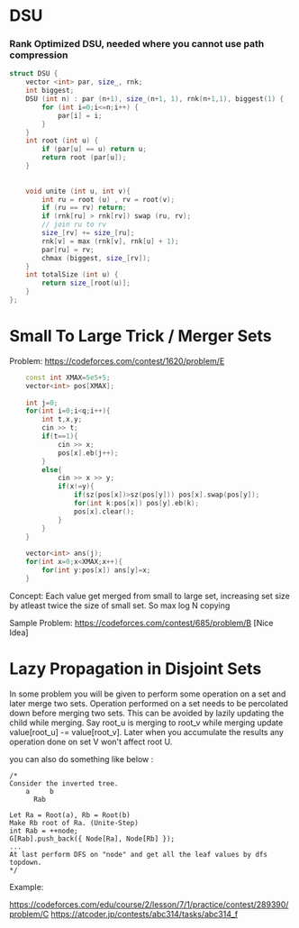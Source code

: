 # DSU
### Rank Optimized DSU, needed where you cannot use path compression 

```cpp
struct DSU {
	vector <int> par, size_, rnk;
	int biggest; 
	DSU (int n) : par (n+1), size_(n+1, 1), rnk(n+1,1), biggest(1) { 
		for (int i=0;i<=n;i++) { 
			par[i] = i;
		}			
	}
	int root (int u) {
		if (par[u] == u) return u; 
		return root (par[u]);
	}
	
 
	void unite (int u, int v){
		int ru = root (u) , rv = root(v); 
		if (ru == rv) return; 
		if (rnk[ru] > rnk[rv]) swap (ru, rv); 
		// join ru to rv 
		size_[rv] += size_[ru];
		rnk[v] = max (rnk[v], rnk[u] + 1); 
		par[ru] = rv; 
		chmax (biggest, size_[rv]); 
	}
	int totalSize (int u) {
		return size_[root(u)]; 
	} 
};
```
# Small To Large Trick / Merger Sets

Problem: https://codeforces.com/contest/1620/problem/E

```cpp
	const int XMAX=5e5+5; 
	vector<int> pos[XMAX];
 
	int j=0;
	for(int i=0;i<q;i++){
		int t,x,y;
		cin >> t;
		if(t==1){
			cin >> x;
			pos[x].eb(j++);
		}
		else{
			cin >> x >> y;
			if(x!=y){
				if(sz(pos[x])>sz(pos[y])) pos[x].swap(pos[y]);
				for(int k:pos[x]) pos[y].eb(k);
				pos[x].clear();
			}
		}
	}
 
	vector<int> ans(j);
	for(int x=0;x<XMAX;x++){
		for(int y:pos[x]) ans[y]=x;
	}
```

Concept: Each value get merged from small to large set, increasing set size by atleast twice the size of small set. So max log N copying

Sample Problem: https://codeforces.com/contest/685/problem/B [Nice Idea]


# Lazy Propagation in Disjoint Sets 

In some problem you will be given to perform some operation on a set and later merge two sets. Operation performed on a set needs to be percolated down before merging two sets. This can be avoided by lazily updating the child while merging. 
Say root_u is merging to root_v while merging update value[root_u] -= value[root_v]. Later when you accumulate the results any operation done on set V won't affect root U. 

you can also do something like below : 

```
/*
Consider the inverted tree. 
	a     b 
	  Rab

Let Ra = Root(a), Rb = Root(b) 
Make Rb root of Ra. (Unite-Step)
int Rab = ++node; 
G[Rab].push_back({ Node[Ra], Node[Rb] });
...
At last perform DFS on "node" and get all the leaf values by dfs topdown. 
*/
```

Example: 

https://codeforces.com/edu/course/2/lesson/7/1/practice/contest/289390/problem/C
https://atcoder.jp/contests/abc314/tasks/abc314_f
